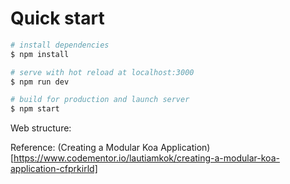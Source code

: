 Quick start
=============

``` bash
# install dependencies
$ npm install

# serve with hot reload at localhost:3000
$ npm run dev

# build for production and launch server
$ npm start
```

Web structure:




Reference:
(Creating a Modular Koa Application)[https://www.codementor.io/lautiamkok/creating-a-modular-koa-application-cfprkirld]